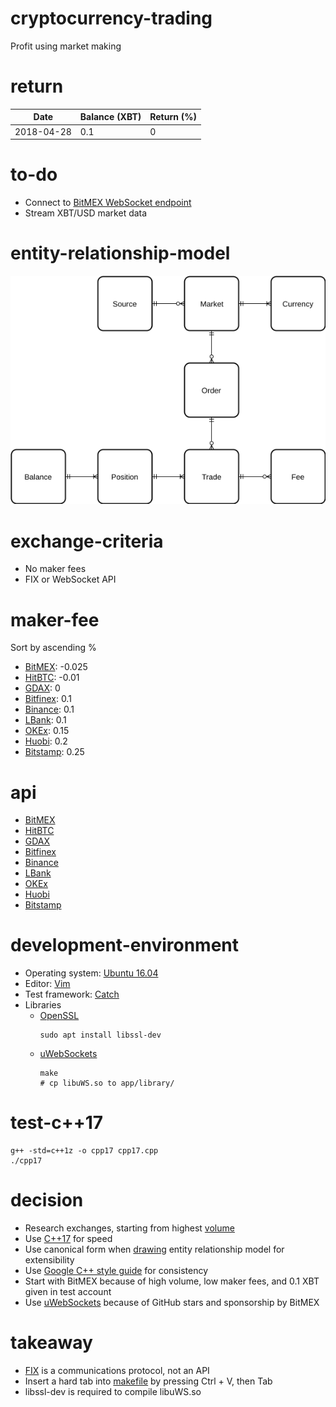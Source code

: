 # cryptocurrency-trading

Profit using market making

# return

|Date|Balance (XBT)|Return (%)|
|-|-|-|
|2018-04-28|0.1|0|

# to-do

- Connect to [BitMEX WebSocket endpoint](https://testnet.bitmex.com/app/wsAPI)
- Stream XBT/USD market data

# entity-relationship-model

![Entity relationship model](https://github.com/vyq/cryptocurrency-trading/blob/master/asset/entity-relationship-model.png)

# exchange-criteria

- No maker fees
- FIX or WebSocket API

# maker-fee

Sort by ascending %
- [BitMEX](https://www.bitmex.com/app/fees): -0.025
- [HitBTC](https://hitbtc.com/fees-and-limits): -0.01
- [GDAX](https://www.gdax.com/fees): 0
- [Bitfinex](https://www.bitfinex.com/fees): 0.1
- [Binance](https://www.binance.com/fees.html): 0.1
- [LBank](https://lbankinfo.zendesk.com/hc/zh-cn/articles/115002295114--%E8%B4%B9%E7%8E%87%E8%AF%B4%E6%98%8E): 0.1
- [OKEx](https://www.okex.com/pages/products/fees.html): 0.15
- [Huobi](https://www.huobi.com/p/about/about_detail): 0.2
- [Bitstamp](https://www.bitstamp.net/fee_schedule/): 0.25

# api

- [BitMEX](https://www.bitmex.com/app/apiOverview)
- [HitBTC](https://hitbtc.com/fix)
- [GDAX](https://docs.gdax.com/)
- [Bitfinex](https://docs.bitfinex.com/docs)
- [Binance](https://github.com/binance-exchange/binance-official-api-docs)
- [LBank](https://www.lbank.info/api/api-overview)
- [OKEx](https://github.com/okcoin-okex/API-docs-OKEx.com)
- [Huobi](https://github.com/huobiapi/API_Docs_en/wiki)
- [Bitstamp](https://www.bitstamp.net/fix/)

# development-environment

- Operating system: [Ubuntu 16.04](http://releases.ubuntu.com/16.04/)
- Editor: [Vim](https://www.vim.org/)
- Test framework: [Catch](https://github.com/catchorg/Catch2)
- Libraries
  - [OpenSSL](https://github.com/openssl/openssl)
    ```
    sudo apt install libssl-dev
    ```
  - [uWebSockets](https://github.com/uNetworking/uWebSockets) 
    ```
    make
    # cp libuWS.so to app/library/
    ```

# test-c++17

```
g++ -std=c++1z -o cpp17 cpp17.cpp
./cpp17
```

# decision

- Research exchanges, starting from highest [volume](https://coinmarketcap.com/exchanges/volume/24-hour/all/)
- Use [C++17](https://en.wikipedia.org/wiki/C%2B%2B17) for speed
- Use canonical form when [drawing](https://www.draw.io/) entity relationship model for extensibility
- Use [Google C++ style guide](https://google.github.io/styleguide/cppguide.html) for consistency
- Start with BitMEX because of high volume, low maker fees, and 0.1 XBT given in test account
- Use [uWebSockets](https://github.com/uNetworking/uWebSockets) because of GitHub stars and sponsorship by BitMEX

# takeaway

- [FIX](https://en.wikipedia.org/wiki/Financial_Information_eXchange) is a communications protocol, not an API
- Insert a hard tab into [makefile](https://en.wikipedia.org/wiki/Makefile) by pressing Ctrl + V, then Tab
- libssl-dev is required to compile libuWS.so
